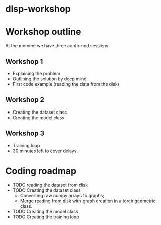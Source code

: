 # dlsp-workshop

# Workshop outline

At the moment we have three confirmed sessions.

## Workshop 1

* Explaining the problem
* Outlining the solution by deep mind
* First code example (reading the data from the disk)

## Workshop 2

* Creating the dataset class
* Creating the model class

## Workshop 3

* Training loop
* 30 minutes left to cover delays.


# Coding roadmap

* TODO reading the dataset from disk
* TODO Creating the dataset class
  - Converting raw numpy arrays to graphs;
  - Merge reading from disk with graph creation in a torch geometric
    class.
* TODO Creating the model class
* TODO Creating the training loop

